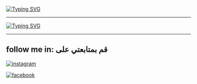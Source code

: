 [![Typing SVG](https://readme-typing-svg.herokuapp.com?font=Permanent+Marker&pause=1000&color=5A459C&center=true&vCenter=true&width=435&lines=Hii+%F0%9F%91%8B+I'm+Oussama+bekrine;%E2%9D%A4%EF%B8%8F+Welcome+to+my+profile++%E2%81%A6%E2%9D%A4%EF%B8%8F%E2%81%A9)](https://git.io/typing-svg)
__________
[![Typing SVG](https://readme-typing-svg.herokuapp.com?font=Permanent+Marker&pause=1000&color=304289&center=true&vCenter=true&width=435&lines=%D9%85%D8%B1%D8%AD%D8%A8%D8%A7%F0%9F%91%8B+%D8%A3%D9%86%D8%A7+%D8%A3%D8%B3%D8%A7%D9%85%D8%A9+%D8%A8%D9%83%D8%B1%D9%8A%D9%86;%E2%81%A6%E2%9D%A4%EF%B8%8F%E2%81%A9+%D9%85%D8%B1%D8%AD%D8%A8%D8%A7+%D8%A8%D9%83%D9%85+%D9%81%D9%8A+%D9%85%D9%84%D9%81%D9%8A+%D8%A7%D9%84%D8%B4%D8%AE%D8%B5%D9%8A+%E2%81%A6%E2%9D%A4%EF%B8%8F%E2%81%A9)](https://git.io/typing-svg)


___________

## follow me in: قم بمتابعتي على 

<a href="https://www.instagram.com/oussama_bakrine"><img alt="instagram" src="https://img.shields.io/badge/-my%20instagram-lightgrey?style=for-the-badge&logo=instagram&logoColor=red"/></a>

<a href="https://www.facebook.com/oussama.bakrine"><img alt="facebook" src="https://img.shields.io/badge/-my%20facebook-lightgrey?style=for-the-badge&logo=facebook&logoColor=blue"/></a>
